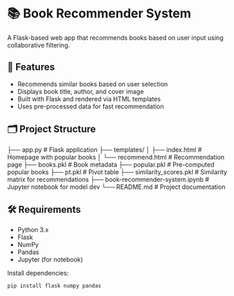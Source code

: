 # 📚 Book Recommender System

A Flask-based web app that recommends books based on user input using collaborative filtering.

## 🚀 Features

- Recommends similar books based on user selection
- Displays book title, author, and cover image
- Built with Flask and rendered via HTML templates
- Uses pre-processed data for fast recommendation

## 🗂 Project Structure

├── app.py # Flask application
├── templates/
│ ├── index.html # Homepage with popular books
│ └── recommend.html # Recommendation page
├── books.pkl # Book metadata
├── popular.pkl # Pre-computed popular books
├── pt.pkl # Pivot table
├── similarity_scores.pkl # Similarity matrix for recommendations
├── book-recommender-system.ipynb # Jupyter notebook for model dev
└── README.md # Project documentation


## 🛠 Requirements

- Python 3.x
- Flask
- NumPy
- Pandas
- Jupyter (for notebook)

Install dependencies:
```bash
pip install flask numpy pandas
